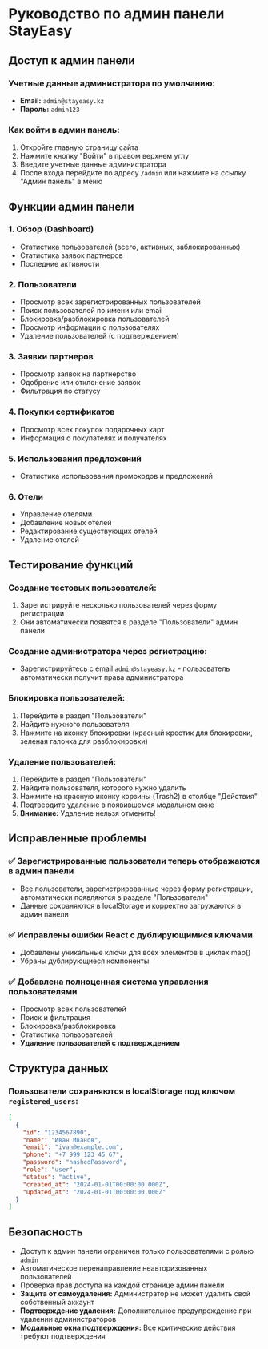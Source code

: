 # Руководство по админ панели StayEasy

## Доступ к админ панели

### Учетные данные администратора по умолчанию:
- **Email:** `admin@stayeasy.kz`
- **Пароль:** `admin123`

### Как войти в админ панель:
1. Откройте главную страницу сайта
2. Нажмите кнопку "Войти" в правом верхнем углу
3. Введите учетные данные администратора
4. После входа перейдите по адресу `/admin` или нажмите на ссылку "Админ панель" в меню

## Функции админ панели

### 1. Обзор (Dashboard)
- Статистика пользователей (всего, активных, заблокированных)
- Статистика заявок партнеров
- Последние активности

### 2. Пользователи
- Просмотр всех зарегистрированных пользователей
- Поиск пользователей по имени или email
- Блокировка/разблокировка пользователей
- Просмотр информации о пользователях
- Удаление пользователей (с подтверждением)

### 3. Заявки партнеров
- Просмотр заявок на партнерство
- Одобрение или отклонение заявок
- Фильтрация по статусу

### 4. Покупки сертификатов
- Просмотр всех покупок подарочных карт
- Информация о покупателях и получателях

### 5. Использования предложений
- Статистика использования промокодов и предложений

### 6. Отели
- Управление отелями
- Добавление новых отелей
- Редактирование существующих отелей
- Удаление отелей

## Тестирование функций

### Создание тестовых пользователей:
1. Зарегистрируйте несколько пользователей через форму регистрации
2. Они автоматически появятся в разделе "Пользователи" админ панели

### Создание администратора через регистрацию:
- Зарегистрируйтесь с email `admin@stayeasy.kz` - пользователь автоматически получит права администратора

### Блокировка пользователей:
1. Перейдите в раздел "Пользователи"
2. Найдите нужного пользователя
3. Нажмите на иконку блокировки (красный крестик для блокировки, зеленая галочка для разблокировки)

### Удаление пользователей:
1. Перейдите в раздел "Пользователи"
2. Найдите пользователя, которого нужно удалить
3. Нажмите на красную иконку корзины (Trash2) в столбце "Действия"
4. Подтвердите удаление в появившемся модальном окне
5. **Внимание:** Удаление нельзя отменить!

## Исправленные проблемы

### ✅ Зарегистрированные пользователи теперь отображаются в админ панели
- Все пользователи, зарегистрированные через форму регистрации, автоматически появляются в разделе "Пользователи"
- Данные сохраняются в localStorage и корректно загружаются в админ панели

### ✅ Исправлены ошибки React с дублирующимися ключами
- Добавлены уникальные ключи для всех элементов в циклах map()
- Убраны дублирующиеся компоненты

### ✅ Добавлена полноценная система управления пользователями
- Просмотр всех пользователей
- Поиск и фильтрация
- Блокировка/разблокировка
- Статистика пользователей
- **Удаление пользователей с подтверждением**

## Структура данных

### Пользователи сохраняются в localStorage под ключом `registered_users`:
```json
[
  {
    "id": "1234567890",
    "name": "Иван Иванов",
    "email": "ivan@example.com",
    "phone": "+7 999 123 45 67",
    "password": "hashedPassword",
    "role": "user",
    "status": "active",
    "created_at": "2024-01-01T00:00:00.000Z",
    "updated_at": "2024-01-01T00:00:00.000Z"
  }
]
```

## Безопасность

- Доступ к админ панели ограничен только пользователями с ролью `admin`
- Автоматическое перенаправление неавторизованных пользователей
- Проверка прав доступа на каждой странице админ панели
- **Защита от самоудаления:** Администратор не может удалить свой собственный аккаунт
- **Подтверждение удаления:** Дополнительное предупреждение при удалении администраторов
- **Модальные окна подтверждения:** Все критические действия требуют подтверждения 